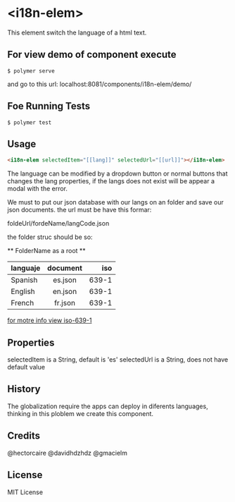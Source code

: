 # \<i18n-elem\>

 This element switch the language of a html text.

## For view demo of component execute
```
$ polymer serve
```
and go to this url: localhost:8081/components/i18n-elem/demo/

## Foe Running Tests

```
$ polymer test
```

## Usage

```html
<i18n-elem selectedItem="[[lang]]" selectedUrl="[[url]]"></i18n-elem>
```
The language can be modified by a dropdown button or normal buttons that changes the lang
properties, if the langs does not exist will be appear a modal with the error.

We must to put our json database with our langs on an folder and save our json documents.
the url must be have this formar:

foldeUrl/fordeName/langCode.json

the folder struc should be so:

** FolderName as a root **

| languaje        | document           | iso  |
| ------------- |:-------------:| -----:|
| Spanish      | es.json | 639-1 |
| English      | en.json | 639-1 |
| French | fr.json | 639-1 |

[for motre info view iso-639-1](https://es.wikipedia.org/wiki/ISO_639-1)

## Properties

selectedItem is a String, default is 'es'
selectedUrl is a String, does not have default value


## History

The globalization require the apps can deploy in diferents languages,
thinking in this ploblem we create this component.

## Credits

@hectorcaire
@davidhdzhdz
@gmacielm

## License

MIT License

